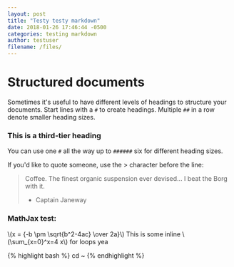 ```yaml
---
layout: post
title: "Testy testy markdown"
date: 2018-01-26 17:46:44 -0500
categories: testing markdown
author: testuser
filename: /files/
---
```

# Structured documents

Sometimes it's useful to have different levels of headings to structure your documents. Start lines with a `#` to create headings. Multiple `##` in a row denote smaller heading sizes.

### This is a third-tier heading

You can use one `#` all the way up to `######` six for different heading sizes.

If you'd like to quote someone, use the > character before the line:

> Coffee. The finest organic suspension ever devised... I beat the Borg with it.
> - Captain Janeway

### MathJax test:

<span>\\(x = {-b \pm \sqrt{b^2-4ac} \over 2a}\\)</span>
This is some inline <span>\\(\sum_{x=0}^x=4 x\\)</span> for loops yea

{% highlight bash %}
cd ~
{% endhighlight %}
